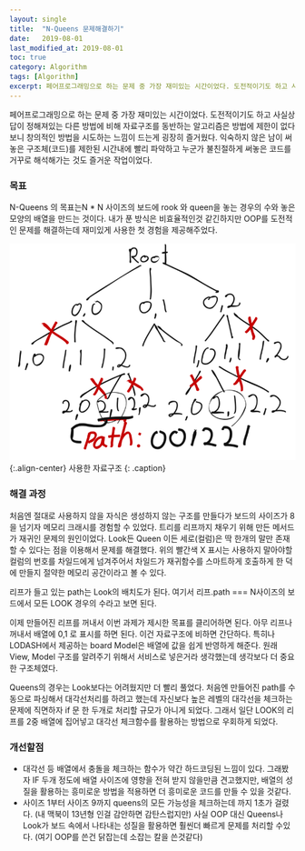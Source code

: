 ```yaml
---
layout:	single
title:	"N-Queens 문제해결하기"
date:	2019-08-01
last_modified_at: 2019-08-01
toc: true
category: Algorithm
tags: [Algorithm]
excerpt: 페어프로그래밍으로 하는 문제 중 가장 재미있는 시간이었다. 도전적이기도 하고 사실상 답이 정해져있는 다른 방법에 비해 자료구조를 동반하는 알고리즘은 방법에 제한이 없다보니 창의적인 방법을 시도하는 느낌이 드는게 굉장히 즐거웠다
---
```


페어프로그래밍으로 하는 문제 중 가장 재미있는 시간이었다. 도전적이기도 하고 사실상 답이 정해져있는 다른 방법에 비해 자료구조를 동반하는 알고리즘은 방법에 제한이 없다보니 창의적인 방법을 시도하는 느낌이 드는게 굉장히 즐거웠다. 익숙하지 않은 남이 써놓은 구조체(코드)를 제한된 시간내에 빨리 파악하고 누군가 불친절하게 써놓은 코드를 거꾸로 해석해가는 것도 즐거운 작업이었다.

### 목표

N-Queens 의 목표는N * N 사이즈의 보드에 rook 와 queen을 놓는 경우의 수와 놓은 모양의 배열을 만드는 것이다. 내가 푼 방식은 비효율적인것 같긴하지만 OOP를 도전적인 문제를 해결하는데 재미있게 사용한 첫 경험을 제공해주었다.

![](/img/1*wLK6PBcmcJVOZHiZGh9HfQ.png)
{:.align-center}
사용한 자료구조
{: .caption}

### 해결 과정
처음엔 절대로 사용하지 않을 자식은 생성하지 않는 구조를 만들다가 보드의 사이즈가 8을 넘기자 메모리 크래시를 경험할 수 있었다. 트리를 리프까지 채우기 위해 만든 메서드가 재귀인 문제의 원인이었다. Look든 Queen 이든 세로(컬럼)은 딱 한개의 말만 존재할 수 있다는 점을 이용해서 문제를 해결했다. 위의 빨간색 X 표시는 사용하지 말아야할 컬럼의 번호를 차일드에게 넘겨주어서 차일드가 재귀함수를 스마트하게 호출하게 한 덕에 만들지 절약한 메모리 공간이라고 볼 수 있다.

리프가 들고 있는 path는 Look의 배치도가 된다. 여기서 리프.path === N사이즈의 보드에서 모든 LOOK 경우의 수라고 보면 된다.

이제 만들어진 리프를 꺼내서 이번 과제가 제시한 목표를 클리어하면 된다. 아무 리프나 꺼내서 배열에 0,1 로 표시를 하면 된다. 이건 자료구조에 비하면 간단하다. 특히나 LODASH에서 제공하는 board Model은 배열에 값을 쉽게 반영하게 해준다. 원래 View, Model 구조를 알려주기 위해서 서비스로 넣은거라 생각했는데 생각보다 더 중요한 구조체였다.

Queens의 경우는 Look보다는 어려웠지만 더 빨리 풀었다. 처음엔 만들어진 path를 수동으로 파싱해서 대각선처리를 하려고 했는데 자신보다 높은 레벨의 대각선을 체크하는 문제에 직면하자 if 문 한 두개로 처리할 규모가 아니게 되었다. 그래서 일단 LOOK의 리프를 2중 배열에 집어넣고 대각선 체크함수를 활용하는 방법으로 우회하게 되었다.

### 개선할점

* 대각선 등 배열에서 충돌을 체크하는 함수가 약간 하드코딩된 느낌이 있다. 그래봤자 IF 두개 정도에 배열 사이즈에 영향을 전혀 받지 않을만큼 견고했지만, 배열의 성질을 활용하는 흥미로운 방법을 적용하면 더 흥미로운 코드를 만들 수 있을 것같다.
* 사이즈 1부터 사이즈 9까지 queens의 모든 가능성을 체크하는데 까지 1초가 걸렸다. (내 맥북이 13년형 인걸 감안하면 감탄스럽지만) 사실 OOP 대신 Queens나 Look가 보드 속에서 나타내는 성질을 활용하면 훨씬더 빠르게 문제를 처리할 수있다. (여기 OOP를 쓴건 닭잡는데 소잡는 칼을 쓴것같다)
  